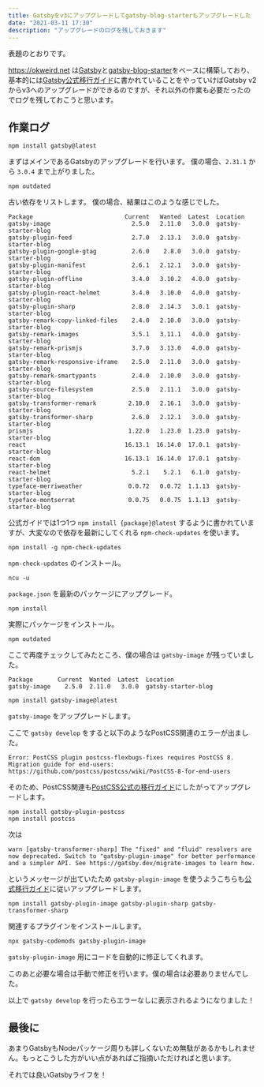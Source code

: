 ```yaml
---
title: Gatsbyをv3にアップグレードしてgatsby-blog-starterもアップグレードした
date: "2021-03-11 17:30"
description: "アップグレードのログを残しておきます"
---
```


表題のとおりです。

https://okweird.net は[Gatsby](https://www.gatsbyjs.com/)と[gatsby-blog-starter](https://www.gatsbyjs.com/starters/gatsbyjs/gatsby-starter-blog)をベースに構築しており、基本的には[Gatsby公式移行ガイド](https://www.gatsbyjs.com/docs/reference/release-notes/migrating-from-v2-to-v3/)に書かれていることをやっていけばGatsby v2からv3へのアップグレードができるのですが、それ以外の作業も必要だったのでログを残しておこうと思います。

## 作業ログ

```shell
npm install gatsby@latest
```

まずはメインであるGatsbyのアップグレードを行います。
僕の場合、`2.31.1` から `3.0.4` まで上がりました。

```shell
npm outdated
```

古い依存をリストします。
僕の場合、結果はこのような感じでした。

```shell
Package                          Current   Wanted  Latest  Location
gatsby-image                       2.5.0   2.11.0   3.0.0  gatsby-starter-blog
gatsby-plugin-feed                 2.7.0   2.13.1   3.0.0  gatsby-starter-blog
gatsby-plugin-google-gtag          2.6.0    2.8.0   3.0.0  gatsby-starter-blog
gatsby-plugin-manifest             2.6.1   2.12.1   3.0.0  gatsby-starter-blog
gatsby-plugin-offline              3.4.0   3.10.2   4.0.0  gatsby-starter-blog
gatsby-plugin-react-helmet         3.4.0   3.10.0   4.0.0  gatsby-starter-blog
gatsby-plugin-sharp                2.8.0   2.14.3   3.0.1  gatsby-starter-blog
gatsby-remark-copy-linked-files    2.4.0   2.10.0   3.0.0  gatsby-starter-blog
gatsby-remark-images               3.5.1   3.11.1   4.0.0  gatsby-starter-blog
gatsby-remark-prismjs              3.7.0   3.13.0   4.0.0  gatsby-starter-blog
gatsby-remark-responsive-iframe    2.5.0   2.11.0   3.0.0  gatsby-starter-blog
gatsby-remark-smartypants          2.4.0   2.10.0   3.0.0  gatsby-starter-blog
gatsby-source-filesystem           2.5.0   2.11.1   3.0.0  gatsby-starter-blog
gatsby-transformer-remark         2.10.0   2.16.1   3.0.0  gatsby-starter-blog
gatsby-transformer-sharp           2.6.0   2.12.1   3.0.0  gatsby-starter-blog
prismjs                           1.22.0   1.23.0  1.23.0  gatsby-starter-blog
react                            16.13.1  16.14.0  17.0.1  gatsby-starter-blog
react-dom                        16.13.1  16.14.0  17.0.1  gatsby-starter-blog
react-helmet                       5.2.1    5.2.1   6.1.0  gatsby-starter-blog
typeface-merriweather             0.0.72   0.0.72  1.1.13  gatsby-starter-blog
typeface-montserrat               0.0.75   0.0.75  1.1.13  gatsby-starter-blog
```

公式ガイドでは1つ1つ `npm install {package}@latest` するように書かれていますが、大変なので依存を最新にしてくれる `npm-check-updates` を使います。

```shell
npm install -g npm-check-updates
```

`npm-check-updates` のインストール。

```shell
ncu -u
```

`package.json` を最新のパッケージにアップグレード。

```shell
npm install
```

実際にパッケージをインストール。

```shell
npm outdated
```

ここで再度チェックしてみたところ、僕の場合は `gatsby-image` が残っていました。

```shell
Package       Current  Wanted  Latest  Location
gatsby-image    2.5.0  2.11.0   3.0.0  gatsby-starter-blog
```

```shell
npm install gatsby-image@latest
```

`gatsby-image` をアップグレードします。

ここで `gatsby develop` をすると以下のようなPostCSS関連のエラーが出ました。

```shell
Error: PostCSS plugin postcss-flexbugs-fixes requires PostCSS 8.
Migration guide for end-users:
https://github.com/postcss/postcss/wiki/PostCSS-8-for-end-users
```

そのため、PostCSS関連も[PostCSS公式の移行ガイド](https://github.com/postcss/postcss/wiki/PostCSS-8-for-end-users#gatsby)にしたがってアップグレードします。

```shell
npm install gatsby-plugin-postcss
npm install postcss
```

次は

`warn [gatsby-transformer-sharp] The "fixed" and "fluid" resolvers are now deprecated. Switch to "gatsby-plugin-image" for better performance and a simpler API. See https://gatsby.dev/migrate-images to learn how.`

というメッセージが出ていたため `gatsby-plugin-image` を使うようこちらも[公式移行ガイド](https://www.gatsbyjs.com/docs/reference/release-notes/image-migration-guide/)に従いアップグレードします。

```shell
npm install gatsby-plugin-image gatsby-plugin-sharp gatsby-transformer-sharp
```

関連するプラグインをインストールします。

```shell
npx gatsby-codemods gatsby-plugin-image
```

`gatsby-plugin-image` 用にコードを自動的に修正してくれます。

このあと必要な場合は手動で修正を行います。僕の場合は必要ありませんでした。

以上で `gatsby develop` を行ったらエラーなしに表示されるようになりました！

## 最後に

あまりGatsbyもNodeパッケージ周りも詳しくないため無駄があるかもしれません。もっとこうした方がいい点があればご指摘いただければと思います。

それでは良いGatsbyライフを！
